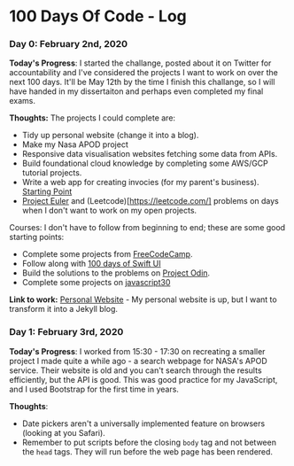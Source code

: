 # 100 Days Of Code - Log

### Day 0: February 2nd, 2020

**Today's Progress**: I started the challange, posted about it on Twitter for accountability and I've considered the projects I want to work on over the next 100 days. It'll be May 12th by the time I finish this challange, so I will have handed in my dissertaiton and perhaps even completed my final exams. 

**Thoughts:** The projects I could complete are: 

- Tidy up personal website (change it into a blog). 
- Make my Nasa APOD project
- Responsive data visualisation websites fetching some data from APIs.
- Build foundational cloud knowledge by completing some AWS/GCP tutorial projects.
- Write a web app for creating invocies (for my parent's business). [Starting Point](https://hackernoon.com/a-guide-to-creating-web-applications-with-react-and-redux-2f6bc0775951)
- [Project Euler](https://projecteuler.net/) and (Leetcode)[https://leetcode.com/] problems on days when I don't want to work on my open projects.

Courses: I don't have to follow from beginning to end; these are some good starting points: 

- Complete some projects from [FreeCodeCamp](https://www.freecodecamp.org/learn/). 
- Follow along with [100 days of Swift UI](https://www.hackingwithswift.com/100/swiftui)
- Build the solutions to the problems on [Project Odin](https://www.theodinproject.com/courses).
- Complete some projects on [javascript30](https://javascript30.com/)



**Link to work:** [Personal Website](http://www.elliotalker.com) - My personal website is up, but I want to transform it into a Jekyll blog. 

### Day 1: February 3rd, 2020

**Today's Progress**: I worked from 15:30 - 17:30 on recreating a smaller project I made quite a while ago - a search webpage for NASA's APOD service. Their website is old and you can't search through the results 
efficiently, but the API is good. This was good practice for my JavaScript, and I used Bootstrap for the first time in years.

**Thoughts**: 

- Date pickers aren't a universally implemented feature on browsers (looking at you Safari). 
- Remember to put scripts before the closing `body` tag and not between the `head` tags. They will run before the web page has been rendered. 
